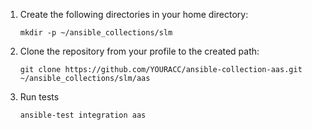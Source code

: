 1. Create the following directories in your home directory:
   ````shell
   mkdir -p ~/ansible_collections/slm
   ````
2. Clone the repository from your profile to the created path:
   ````shell
   git clone https://github.com/YOURACC/ansible-collection-aas.git ~/ansible_collections/slm/aas
   ````

3. Run tests
    ````shell
    ansible-test integration aas
    ````